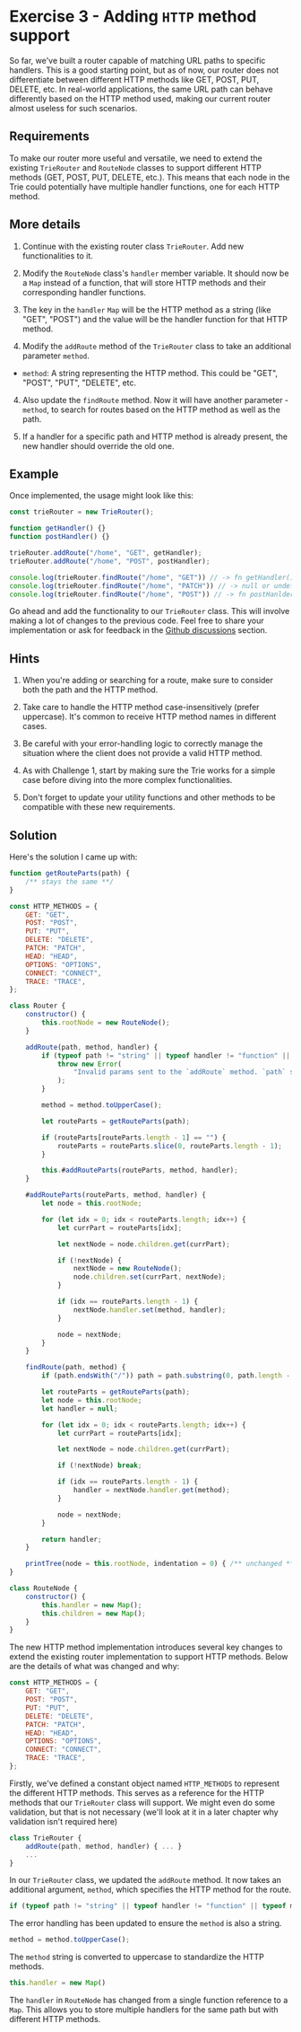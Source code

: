 # Exercise 3 - Adding `HTTP` method support

So far, we've built a router capable of matching URL paths to specific handlers. This is a good starting point, but as of now, our router does not differentiate between different HTTP methods like GET, POST, PUT, DELETE, etc. In real-world applications, the same URL path can behave differently based on the HTTP method used, making our current router almost useless for such scenarios.

## Requirements

To make our router more useful and versatile, we need to extend the existing `TrieRouter` and `RouteNode` classes to support different HTTP methods (GET, POST, PUT, DELETE, etc.). This means that each node in the Trie could potentially have multiple handler functions, one for each HTTP method.

## More details

1. Continue with the existing router class `TrieRouter`. Add new functionalities to it.

2. Modify the `RouteNode` class's `handler` member variable. It should now be a `Map` instead of a function, that will store HTTP methods and their corresponding handler functions.

3. The key in the `handler` `Map` will be the HTTP method as a string (like "GET", "POST") and the value will be the handler function for that HTTP method.

4. Modify the `addRoute` method of the `TrieRouter` class to take an additional parameter `method`.
- `method`: A string representing the HTTP method. This could be "GET", "POST", "PUT", "DELETE", etc.
4. Also update the `findRoute` method. Now it will have another parameter - `method`, to search for routes based on the HTTP method as well as the path.

5. If a handler for a specific path and HTTP method is already present, the new handler should override the old one.

## Example

Once implemented, the usage might look like this:

```js
const trieRouter = new TrieRouter();

function getHandler() {}
function postHandler() {}

trieRouter.addRoute("/home", "GET", getHandler);
trieRouter.addRoute("/home", "POST", postHandler);

console.log(trieRouter.findRoute("/home", "GET")) // -> fn getHandler() {..}
console.log(trieRouter.findRoute("/home", "PATCH")) // -> null or undefined
console.log(trieRouter.findRoute("/home", "POST")) // -> fn postHanlder() {..}
```

Go ahead and add the functionality to our `TrieRouter` class. This will involve making a lot of changes to the previous code. Feel free to share your implementation or ask for feedback in the [Github discussions](https://github.com/ishtms/learn-nodejs-hard-way/discussions) section.

## Hints

1. When you're adding or searching for a route, make sure to consider both the path and the HTTP method.

2. Take care to handle the HTTP method case-insensitively (prefer uppercase). It's common to receive HTTP method names in different cases.

3. Be careful with your error-handling logic to correctly manage the situation where the client does not provide a valid HTTP method.

4. As with Challenge 1, start by making sure the Trie works for a simple case before diving into the more complex functionalities.

5. Don't forget to update your utility functions and other methods to be compatible with these new requirements.

## Solution

Here's the solution I came up with:

```js
function getRouteParts(path) {
    /** stays the same **/
}

const HTTP_METHODS = {
    GET: "GET",
    POST: "POST",
    PUT: "PUT",
    DELETE: "DELETE",
    PATCH: "PATCH",
    HEAD: "HEAD",
    OPTIONS: "OPTIONS",
    CONNECT: "CONNECT",
    TRACE: "TRACE",
};

class Router {
    constructor() {
        this.rootNode = new RouteNode();
    }

    addRoute(path, method, handler) {
        if (typeof path != "string" || typeof handler != "function" || typeof method != "string") {
            throw new Error(
                "Invalid params sent to the `addRoute` method. `path` should be of the type `string`, `method` should be a valid HTTP verb and of type `string` and `handler` should be of the type `function`"
            );
        }

        method = method.toUpperCase();

        let routeParts = getRouteParts(path);

        if (routeParts[routeParts.length - 1] == "") {
            routeParts = routeParts.slice(0, routeParts.length - 1);
        }

        this.#addRouteParts(routeParts, method, handler);
    }

    #addRouteParts(routeParts, method, handler) {
        let node = this.rootNode;

        for (let idx = 0; idx < routeParts.length; idx++) {
            let currPart = routeParts[idx];

            let nextNode = node.children.get(currPart);

            if (!nextNode) {
                nextNode = new RouteNode();
                node.children.set(currPart, nextNode);
            }

            if (idx == routeParts.length - 1) {
                nextNode.handler.set(method, handler);
            }

            node = nextNode;
        }
    }

    findRoute(path, method) {
        if (path.endsWith("/")) path = path.substring(0, path.length - 1);

        let routeParts = getRouteParts(path);
        let node = this.rootNode;
        let handler = null;

        for (let idx = 0; idx < routeParts.length; idx++) {
            let currPart = routeParts[idx];

            let nextNode = node.children.get(currPart);

            if (!nextNode) break;

            if (idx == routeParts.length - 1) {
                handler = nextNode.handler.get(method);
            }

            node = nextNode;
        }

        return handler;
    }

    printTree(node = this.rootNode, indentation = 0) { /** unchanged **/}
}

class RouteNode {
    constructor() {
        this.handler = new Map();
        this.children = new Map();
    }
}
```

The new HTTP method implementation introduces several key changes to extend the existing router implementation to support HTTP methods. Below are the details of what was changed and why:

```js
const HTTP_METHODS = {
    GET: "GET",
    POST: "POST",
    PUT: "PUT",
    DELETE: "DELETE",
    PATCH: "PATCH",
    HEAD: "HEAD",
    OPTIONS: "OPTIONS",
    CONNECT: "CONNECT",
    TRACE: "TRACE",
};
```

Firstly, we've defined a constant object named `HTTP_METHODS` to represent the different HTTP methods. This serves as a reference for the HTTP methods that our `TrieRouter` class will support. We might even do some validation, but that is not necessary (we'll look at it in a later chapter why validation isn't required here)

```js
class TrieRouter {
    addRoute(path, method, handler) { ... }
    ...
}
```

In our `TrieRouter` class, we updated the `addRoute` method. It now takes an additional argument, `method`, which specifies the HTTP method for the route.

```js
if (typeof path != "string" || typeof handler != "function" || typeof method != "string") { ... }
```

The error handling has been updated to ensure the `method` is also a string.

```js
method = method.toUpperCase();
```

The `method` string is converted to uppercase to standardize the HTTP methods.

```js
this.handler = new Map()
```

The `handler` in `RouteNode` has changed from a single function reference to a `Map`. This allows you to store multiple handlers for the same path but with different HTTP methods.
